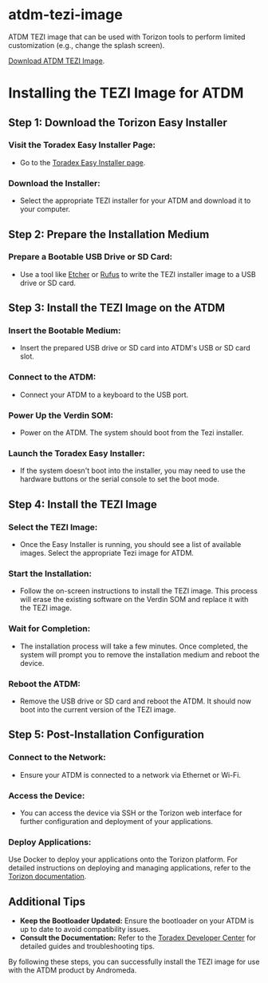 # atdm-tezi-image
ATDM TEZI image that can be used with Torizon tools to perform limited customization (e.g., change the splash screen).

[Download ATDM TEZI Image](https://drive.google.com/file/d/1dvIXPCH5OlxPLMUz1HclozqxjfWhFkVn/view?usp=sharing).

# Installing the TEZI Image for ATDM

## Step 1: Download the Torizon Easy Installer

### Visit the Toradex Easy Installer Page:
- Go to the [Toradex Easy Installer page](https://developer.toradex.com/software/toradex-easy-installer).

### Download the Installer:
- Select the appropriate TEZI installer for your ATDM and download it to your computer.

## Step 2: Prepare the Installation Medium

### Prepare a Bootable USB Drive or SD Card:
- Use a tool like [Etcher](https://www.balena.io/etcher/) or [Rufus](https://rufus.ie/) to write the TEZI installer image to a USB drive or SD card.

## Step 3: Install the TEZI Image on the ATDM

### Insert the Bootable Medium:
- Insert the prepared USB drive or SD card into ATDM's USB or SD card slot.

### Connect to the ATDM:
- Connect your ATDM to a keyboard to the USB port.

### Power Up the Verdin SOM:
- Power on the ATDM. The system should boot from the Tezi installer.

### Launch the Toradex Easy Installer:
- If the system doesn't boot into the installer, you may need to use the hardware buttons or the serial console to set the boot mode.

## Step 4: Install the TEZI Image

### Select the TEZI Image:
- Once the Easy Installer is running, you should see a list of available images. Select the appropriate Tezi image for ATDM.

### Start the Installation:
- Follow the on-screen instructions to install the TEZI image. This process will erase the existing software on the Verdin SOM and replace it with the TEZI image.

### Wait for Completion:
- The installation process will take a few minutes. Once completed, the system will prompt you to remove the installation medium and reboot the device.

### Reboot the ATDM:
- Remove the USB drive or SD card and reboot the ATDM. It should now boot into the current version of the TEZI image.

## Step 5: Post-Installation Configuration

### Connect to the Network:
- Ensure your ATDM is connected to a network via Ethernet or Wi-Fi.

### Access the Device:
- You can access the device via SSH or the Torizon web interface for further configuration and deployment of your applications.

### Deploy Applications:
Use Docker to deploy your applications onto the Torizon platform. For detailed instructions on deploying and managing applications, refer to the [Torizon documentation](https://developer.toradex.com/torizon).

## Additional Tips

- **Keep the Bootloader Updated:** Ensure the bootloader on your ATDM is up to date to avoid compatibility issues.
- **Consult the Documentation:** Refer to the [Toradex Developer Center](https://developer.toradex.com/) for detailed guides and troubleshooting tips.

By following these steps, you can successfully install the TEZI image for use with the ATDM product by Andromeda.
